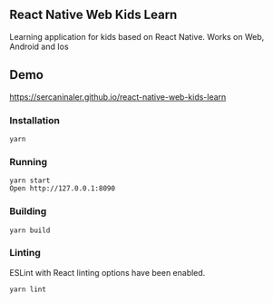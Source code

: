 ## React Native Web Kids Learn
Learning application for kids based on React Native. Works on Web, Android and Ios

## Demo

https://sercaninaler.github.io/react-native-web-kids-learn

### Installation

```
yarn
```

### Running

```
yarn start
Open http://127.0.0.1:8090
```

### Building

```
yarn build
```

### Linting

ESLint with React linting options have been enabled.

```
yarn lint
```

